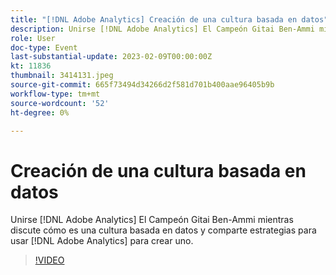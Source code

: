 ```yaml
---
title: "[!DNL Adobe Analytics] Creación de una cultura basada en datos"
description: Unirse [!DNL Adobe Analytics] El Campeón Gitai Ben-Ammi mientras discute cómo es una cultura basada en datos y comparte estrategias para usar [!DNL Adobe Analytics] para crear uno.
role: User
doc-type: Event
last-substantial-update: 2023-02-09T00:00:00Z
kt: 11836
thumbnail: 3414131.jpeg
source-git-commit: 665f73494d34266d2f581d701b400aae96405b9b
workflow-type: tm+mt
source-wordcount: '52'
ht-degree: 0%

---
```



# Creación de una cultura basada en datos

Unirse [!DNL Adobe Analytics] El Campeón Gitai Ben-Ammi mientras discute cómo es una cultura basada en datos y comparte estrategias para usar [!DNL Adobe Analytics] para crear uno.

>[!VIDEO](https://video.tv.adobe.com/v/3414131/?quality=12&learn=on)
